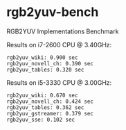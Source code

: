 rgb2yuv-bench
=============

RGB2YUV Implementations Benchmark

Results on i7-2600 CPU @ 3.40GHz:

```
rgb2yuv_wiki: 0.900 sec
rgb2yuv_novell_ch: 0.390 sec
rgb2yuv_tables: 0.320 sec
```

Results on i5-3330 CPU @ 3.00GHz:
```
rgb2yuv_wiki: 0.670 sec
rgb2yuv_novell_ch: 0.424 sec
rgb2yuv_tables: 0.362 sec
rgb2yuv_gstreamer: 0.379 sec
rgb2yuv_sse: 0.102 sec
```